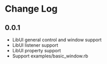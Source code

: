 # Change Log

## 0.0.1

- LibUI general control and window support
- LibUI listener support
- LibUI property support
- Support examples/basic_window.rb
